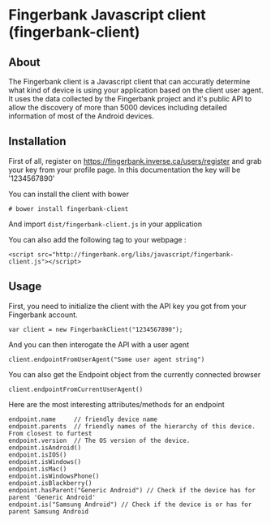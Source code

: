 # Fingerbank Javascript client (fingerbank-client)


## About

The Fingerbank client is a Javascript client that can accuratly determine what kind of device is using your application based on the client user agent. It uses the data collected by the Fingerbank project and it's public API to allow the discovery of more than 5000 devices including detailed information of most of the Android devices.

## Installation

First of all, register on https://fingerbank.inverse.ca/users/register and grab your key from your profile page. In this documentation the key will be '1234567890'

You can install the client with bower

`# bower install fingerbank-client`

And import `dist/fingerbank-client.js` in your application

You can also add the following tag to your webpage :

`<script src="http://fingerbank.org/libs/javascript/fingerbank-client.js"></script>`

## Usage

First, you need to initialize the client with the API key you got from your Fingerbank account.

`var client = new FingerbankClient("1234567890");`

And you can then interogate the API with a user agent

`client.endpointFromUserAgent("Some user agent string")`

You can also get the Endpoint object from the currently connected browser

`client.endpointFromCurrentUserAgent()`

Here are the most interesting attributes/methods for an endpoint

```
endpoint.name     // friendly device name
endpoint.parents  // friendly names of the hierarchy of this device. From closest to furtest
endpoint.version  // The OS version of the device.
endpoint.isAndroid()
endpoint.isIOS()
endpoint.isWindows()
endpoint.isMac()
endpoint.isWindowsPhone()
endpoint.isBlackberry()
endpoint.hasParent("Generic Android") // Check if the device has for parent 'Generic Android'
endpoint.is("Samsung Android") // Check if the device is or has for parent Samsung Android
```

